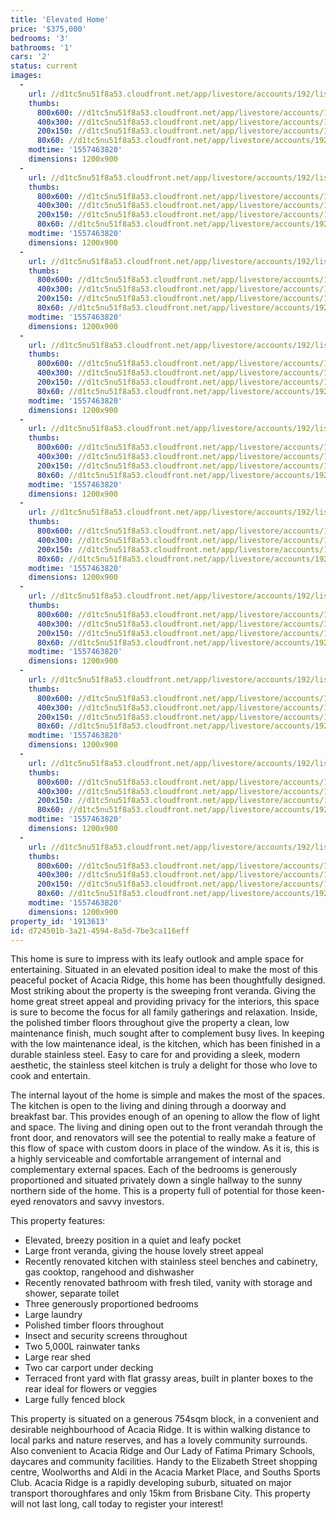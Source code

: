 ```yaml
---
title: 'Elevated Home'
price: '$375,000'
bedrooms: '3'
bathrooms: '1'
cars: '2'
status: current
images:
  -
    url: //d1tc5nu51f8a53.cloudfront.net/app/livestore/accounts/192/listings/1870603/images/Dellow-41-Front-Dayn_6561-1145-2b22-5323-c634-ee2d-82be-4d0e_20190508031016.jpg
    thumbs:
      800x600: //d1tc5nu51f8a53.cloudfront.net/app/livestore/accounts/192/listings/1870603/images/Dellow-41-Front-Dayn_6561-1145-2b22-5323-c634-ee2d-82be-4d0e_20190508031016_800x600.jpg
      400x300: //d1tc5nu51f8a53.cloudfront.net/app/livestore/accounts/192/listings/1870603/images/Dellow-41-Front-Dayn_6561-1145-2b22-5323-c634-ee2d-82be-4d0e_20190508031016_400x300.jpg
      200x150: //d1tc5nu51f8a53.cloudfront.net/app/livestore/accounts/192/listings/1870603/images/Dellow-41-Front-Dayn_6561-1145-2b22-5323-c634-ee2d-82be-4d0e_20190508031016_200x150.jpg
      80x60: //d1tc5nu51f8a53.cloudfront.net/app/livestore/accounts/192/listings/1870603/images/Dellow-41-Front-Dayn_6561-1145-2b22-5323-c634-ee2d-82be-4d0e_20190508031016_80x60.jpg
    modtime: '1557463820'
    dimensions: 1200x900
  -
    url: //d1tc5nu51f8a53.cloudfront.net/app/livestore/accounts/192/listings/1870603/images/Dellow-41-Deck-Dayne_7c6f-f503-f060-07e7-2fb4-0849-5a98-6e22_20190508031011.jpg
    thumbs:
      800x600: //d1tc5nu51f8a53.cloudfront.net/app/livestore/accounts/192/listings/1870603/images/Dellow-41-Deck-Dayne_7c6f-f503-f060-07e7-2fb4-0849-5a98-6e22_20190508031011_800x600.jpg
      400x300: //d1tc5nu51f8a53.cloudfront.net/app/livestore/accounts/192/listings/1870603/images/Dellow-41-Deck-Dayne_7c6f-f503-f060-07e7-2fb4-0849-5a98-6e22_20190508031011_400x300.jpg
      200x150: //d1tc5nu51f8a53.cloudfront.net/app/livestore/accounts/192/listings/1870603/images/Dellow-41-Deck-Dayne_7c6f-f503-f060-07e7-2fb4-0849-5a98-6e22_20190508031011_200x150.jpg
      80x60: //d1tc5nu51f8a53.cloudfront.net/app/livestore/accounts/192/listings/1870603/images/Dellow-41-Deck-Dayne_7c6f-f503-f060-07e7-2fb4-0849-5a98-6e22_20190508031011_80x60.jpg
    modtime: '1557463820'
    dimensions: 1200x900
  -
    url: //d1tc5nu51f8a53.cloudfront.net/app/livestore/accounts/192/listings/1870603/images/Dellow-41-Kitchen-Da_b51f-32a0-e43c-725d-473c-fe9b-5ef8-ef0b_20190510025006.jpg
    thumbs:
      800x600: //d1tc5nu51f8a53.cloudfront.net/app/livestore/accounts/192/listings/1870603/images/Dellow-41-Kitchen-Da_b51f-32a0-e43c-725d-473c-fe9b-5ef8-ef0b_20190510025006_800x600.jpg
      400x300: //d1tc5nu51f8a53.cloudfront.net/app/livestore/accounts/192/listings/1870603/images/Dellow-41-Kitchen-Da_b51f-32a0-e43c-725d-473c-fe9b-5ef8-ef0b_20190510025006_400x300.jpg
      200x150: //d1tc5nu51f8a53.cloudfront.net/app/livestore/accounts/192/listings/1870603/images/Dellow-41-Kitchen-Da_b51f-32a0-e43c-725d-473c-fe9b-5ef8-ef0b_20190510025006_200x150.jpg
      80x60: //d1tc5nu51f8a53.cloudfront.net/app/livestore/accounts/192/listings/1870603/images/Dellow-41-Kitchen-Da_b51f-32a0-e43c-725d-473c-fe9b-5ef8-ef0b_20190510025006_80x60.jpg
    modtime: '1557463820'
    dimensions: 1200x900
  -
    url: //d1tc5nu51f8a53.cloudfront.net/app/livestore/accounts/192/listings/1870603/images/Dellow-41-Living2-Da_cc8c-c1ae-fbc2-843c-ca64-528b-8176-13ba_20190508031018.jpg
    thumbs:
      800x600: //d1tc5nu51f8a53.cloudfront.net/app/livestore/accounts/192/listings/1870603/images/Dellow-41-Living2-Da_cc8c-c1ae-fbc2-843c-ca64-528b-8176-13ba_20190508031018_800x600.jpg
      400x300: //d1tc5nu51f8a53.cloudfront.net/app/livestore/accounts/192/listings/1870603/images/Dellow-41-Living2-Da_cc8c-c1ae-fbc2-843c-ca64-528b-8176-13ba_20190508031018_400x300.jpg
      200x150: //d1tc5nu51f8a53.cloudfront.net/app/livestore/accounts/192/listings/1870603/images/Dellow-41-Living2-Da_cc8c-c1ae-fbc2-843c-ca64-528b-8176-13ba_20190508031018_200x150.jpg
      80x60: //d1tc5nu51f8a53.cloudfront.net/app/livestore/accounts/192/listings/1870603/images/Dellow-41-Living2-Da_cc8c-c1ae-fbc2-843c-ca64-528b-8176-13ba_20190508031018_80x60.jpg
    modtime: '1557463820'
    dimensions: 1200x900
  -
    url: //d1tc5nu51f8a53.cloudfront.net/app/livestore/accounts/192/listings/1870603/images/Dellow-41-Living-Day_4113-4447-38d8-35b6-d4ba-168e-6a3e-6e78_20190508031021.jpg
    thumbs:
      800x600: //d1tc5nu51f8a53.cloudfront.net/app/livestore/accounts/192/listings/1870603/images/Dellow-41-Living-Day_4113-4447-38d8-35b6-d4ba-168e-6a3e-6e78_20190508031021_800x600.jpg
      400x300: //d1tc5nu51f8a53.cloudfront.net/app/livestore/accounts/192/listings/1870603/images/Dellow-41-Living-Day_4113-4447-38d8-35b6-d4ba-168e-6a3e-6e78_20190508031021_400x300.jpg
      200x150: //d1tc5nu51f8a53.cloudfront.net/app/livestore/accounts/192/listings/1870603/images/Dellow-41-Living-Day_4113-4447-38d8-35b6-d4ba-168e-6a3e-6e78_20190508031021_200x150.jpg
      80x60: //d1tc5nu51f8a53.cloudfront.net/app/livestore/accounts/192/listings/1870603/images/Dellow-41-Living-Day_4113-4447-38d8-35b6-d4ba-168e-6a3e-6e78_20190508031021_80x60.jpg
    modtime: '1557463820'
    dimensions: 1200x900
  -
    url: //d1tc5nu51f8a53.cloudfront.net/app/livestore/accounts/192/listings/1870603/images/Dellow-41-Bed1-Dayne_4755-63e1-960b-7f96-7ad3-5a85-4682-dacc_20190508031025.jpg
    thumbs:
      800x600: //d1tc5nu51f8a53.cloudfront.net/app/livestore/accounts/192/listings/1870603/images/Dellow-41-Bed1-Dayne_4755-63e1-960b-7f96-7ad3-5a85-4682-dacc_20190508031025_800x600.jpg
      400x300: //d1tc5nu51f8a53.cloudfront.net/app/livestore/accounts/192/listings/1870603/images/Dellow-41-Bed1-Dayne_4755-63e1-960b-7f96-7ad3-5a85-4682-dacc_20190508031025_400x300.jpg
      200x150: //d1tc5nu51f8a53.cloudfront.net/app/livestore/accounts/192/listings/1870603/images/Dellow-41-Bed1-Dayne_4755-63e1-960b-7f96-7ad3-5a85-4682-dacc_20190508031025_200x150.jpg
      80x60: //d1tc5nu51f8a53.cloudfront.net/app/livestore/accounts/192/listings/1870603/images/Dellow-41-Bed1-Dayne_4755-63e1-960b-7f96-7ad3-5a85-4682-dacc_20190508031025_80x60.jpg
    modtime: '1557463820'
    dimensions: 1200x900
  -
    url: //d1tc5nu51f8a53.cloudfront.net/app/livestore/accounts/192/listings/1870603/images/Dellow-41-Bed3-Dayne_878e-1a11-fbb2-cf77-de8e-f2c9-70fe-05c5_20190510025010.jpg
    thumbs:
      800x600: //d1tc5nu51f8a53.cloudfront.net/app/livestore/accounts/192/listings/1870603/images/Dellow-41-Bed3-Dayne_878e-1a11-fbb2-cf77-de8e-f2c9-70fe-05c5_20190510025010_800x600.jpg
      400x300: //d1tc5nu51f8a53.cloudfront.net/app/livestore/accounts/192/listings/1870603/images/Dellow-41-Bed3-Dayne_878e-1a11-fbb2-cf77-de8e-f2c9-70fe-05c5_20190510025010_400x300.jpg
      200x150: //d1tc5nu51f8a53.cloudfront.net/app/livestore/accounts/192/listings/1870603/images/Dellow-41-Bed3-Dayne_878e-1a11-fbb2-cf77-de8e-f2c9-70fe-05c5_20190510025010_200x150.jpg
      80x60: //d1tc5nu51f8a53.cloudfront.net/app/livestore/accounts/192/listings/1870603/images/Dellow-41-Bed3-Dayne_878e-1a11-fbb2-cf77-de8e-f2c9-70fe-05c5_20190510025010_80x60.jpg
    modtime: '1557463820'
    dimensions: 1200x900
  -
    url: //d1tc5nu51f8a53.cloudfront.net/app/livestore/accounts/192/listings/1870603/images/Dellow-41-Bed2-Dayne_1368-b0a1-038a-9746-a49f-a5a9-e5f1-4bce_20190510025013.jpg
    thumbs:
      800x600: //d1tc5nu51f8a53.cloudfront.net/app/livestore/accounts/192/listings/1870603/images/Dellow-41-Bed2-Dayne_1368-b0a1-038a-9746-a49f-a5a9-e5f1-4bce_20190510025013_800x600.jpg
      400x300: //d1tc5nu51f8a53.cloudfront.net/app/livestore/accounts/192/listings/1870603/images/Dellow-41-Bed2-Dayne_1368-b0a1-038a-9746-a49f-a5a9-e5f1-4bce_20190510025013_400x300.jpg
      200x150: //d1tc5nu51f8a53.cloudfront.net/app/livestore/accounts/192/listings/1870603/images/Dellow-41-Bed2-Dayne_1368-b0a1-038a-9746-a49f-a5a9-e5f1-4bce_20190510025013_200x150.jpg
      80x60: //d1tc5nu51f8a53.cloudfront.net/app/livestore/accounts/192/listings/1870603/images/Dellow-41-Bed2-Dayne_1368-b0a1-038a-9746-a49f-a5a9-e5f1-4bce_20190510025013_80x60.jpg
    modtime: '1557463820'
    dimensions: 1200x900
  -
    url: //d1tc5nu51f8a53.cloudfront.net/app/livestore/accounts/192/listings/1870603/images/Dellow-41-Bathroom-D_d8ab-fe8a-62e3-7a9b-c8e5-af7f-2412-bc9a_20190508031023.jpg
    thumbs:
      800x600: //d1tc5nu51f8a53.cloudfront.net/app/livestore/accounts/192/listings/1870603/images/Dellow-41-Bathroom-D_d8ab-fe8a-62e3-7a9b-c8e5-af7f-2412-bc9a_20190508031023_800x600.jpg
      400x300: //d1tc5nu51f8a53.cloudfront.net/app/livestore/accounts/192/listings/1870603/images/Dellow-41-Bathroom-D_d8ab-fe8a-62e3-7a9b-c8e5-af7f-2412-bc9a_20190508031023_400x300.jpg
      200x150: //d1tc5nu51f8a53.cloudfront.net/app/livestore/accounts/192/listings/1870603/images/Dellow-41-Bathroom-D_d8ab-fe8a-62e3-7a9b-c8e5-af7f-2412-bc9a_20190508031023_200x150.jpg
      80x60: //d1tc5nu51f8a53.cloudfront.net/app/livestore/accounts/192/listings/1870603/images/Dellow-41-Bathroom-D_d8ab-fe8a-62e3-7a9b-c8e5-af7f-2412-bc9a_20190508031023_80x60.jpg
    modtime: '1557463820'
    dimensions: 1200x900
  -
    url: //d1tc5nu51f8a53.cloudfront.net/app/livestore/accounts/192/listings/1870603/images/Dellow-41-Block-Dayn_e054-4b49-7d36-dad3-6938-3061-4b4b-9a48_20190508031008.jpg
    thumbs:
      800x600: //d1tc5nu51f8a53.cloudfront.net/app/livestore/accounts/192/listings/1870603/images/Dellow-41-Block-Dayn_e054-4b49-7d36-dad3-6938-3061-4b4b-9a48_20190508031008_800x600.jpg
      400x300: //d1tc5nu51f8a53.cloudfront.net/app/livestore/accounts/192/listings/1870603/images/Dellow-41-Block-Dayn_e054-4b49-7d36-dad3-6938-3061-4b4b-9a48_20190508031008_400x300.jpg
      200x150: //d1tc5nu51f8a53.cloudfront.net/app/livestore/accounts/192/listings/1870603/images/Dellow-41-Block-Dayn_e054-4b49-7d36-dad3-6938-3061-4b4b-9a48_20190508031008_200x150.jpg
      80x60: //d1tc5nu51f8a53.cloudfront.net/app/livestore/accounts/192/listings/1870603/images/Dellow-41-Block-Dayn_e054-4b49-7d36-dad3-6938-3061-4b4b-9a48_20190508031008_80x60.jpg
    modtime: '1557463820'
    dimensions: 1200x900
property_id: '1913613'
id: d724501b-3a21-4594-8a5d-7be3ca116eff
---
```

This home is sure to impress with its leafy outlook and ample space for entertaining. Situated in an elevated position ideal to make the most of this peaceful pocket of Acacia Ridge, this home has been thoughtfully designed. Most striking about the property is the sweeping front veranda. Giving the home great street appeal and providing privacy for the interiors, this space is sure to become the focus for all family gatherings and relaxation. Inside, the polished timber floors throughout give the property a clean, low maintenance finish, much sought after to complement busy lives. In keeping with the low maintenance ideal, is the kitchen, which has been finished in a durable stainless steel. Easy to care for and providing a sleek, modern aesthetic, the stainless steel kitchen is truly a delight for those who love to cook and entertain.

The internal layout of the home is simple and makes the most of the spaces. The kitchen is open to the living and dining through a doorway and breakfast bar. This provides enough of an opening to allow the flow of light and space. The living and dining open out to the front verandah through the front door, and renovators will see the potential to really make a feature of this flow of space with custom doors in place of the window. As it is, this is a highly serviceable and comfortable arrangement of internal and complementary external spaces. Each of the bedrooms is generously proportioned and situated privately down a single hallway to the sunny northern side of the home. This is a property full of potential for those keen-eyed renovators and savvy investors.

This property features:

*  Elevated, breezy position in a quiet and leafy pocket
*  Large front veranda, giving the house lovely street appeal
*  Recently renovated kitchen with stainless steel benches and cabinetry, gas cooktop, rangehood and dishwasher
*  Recently renovated bathroom with fresh tiled, vanity with storage and shower, separate toilet
*  Three generously proportioned bedrooms
*  Large laundry
*  Polished timber floors throughout
*  Insect and security screens throughout
*  Two 5,000L rainwater tanks
*  Large rear shed
*  Two car carport under decking
*  Terraced front yard with flat grassy areas, built in planter boxes to the rear ideal for flowers or veggies
*  Large fully fenced block

This property is situated on a generous 754sqm block, in a convenient and desirable neighbourhood of Acacia Ridge. It is within walking distance to local parks and nature reserves, and has a lovely community surrounds. Also convenient to Acacia Ridge and Our Lady of Fatima Primary Schools, daycares and community facilities. Handy to the Elizabeth Street shopping centre, Woolworths and Aldi in the Acacia Market Place, and Souths Sports Club. Acacia Ridge is a rapidly developing suburb, situated on major transport thoroughfares and only 15km from Brisbane City. This property will not last long, call today to register your interest!